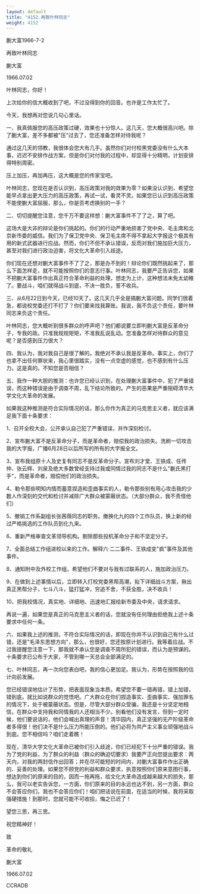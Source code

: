 ```yaml
---
layout: default
title: "4152.再致叶林同志"
weight: 4152
---
```


蒯大富1966-7-2

再致叶林同志

蒯大富

1966.07.02

叶林同志，你好！

上次给你的信大概收到了吧，不过没得到你的回音。也许是工作太忙了。

今天，我想再对您说几句心里话。

一、我真佩服您的高压政策过硬，效果也十分惊人。这几天，您大概很高兴吧。除了蒯大富，差不多都被"压"过去了，您还准备怎样对待我呢？

通过这几天的领教，我很体会您大有几手。虽然你们对付校黑党委没有什么大本事，迟迟不安排作战方案，但是你们对付我的过程中，却显得十分精明，计划安排得特别周密。

压上加压，再加再压，这大概是您的传家宝吧。

叶林同志，您现在是否认识到，高压政策对我的效果为零？如果没认识到，希望您能早点拿出更大压力的高压政策，再试一试，看灵不灵。如果您已认识到高压政策不能使蒯大富屈服，那么，你是否考虑换别的一手？

二、切切提醒您注意，您千万不要这样想：蒯大富事件不了了之，算了吧。

这场大是大非的辩论是你们挑起的。你们的行动严重地损害了党中央、毛主席和北京新市委的威信。我们为了保卫党中央、保卫毛主席不得不拿起大字报这个极其有用的新式武器进行应战。然而，你们不但不承认错误，反而对我们施加巨大压力，甚至对我们进行政治迫害，将文化大革命引入歧途。

你们现在还想对蒯大富事件不了了之，那是办不到的！辩论你们既然挑起来了，那么下面怎样走，就不可能按照你们的意志行事。叶林同志，我要严正告诉您，如果不把蒯大富事件作出真正符合革命利益的处理，想走为上计，这种想法未免太幼稚了。要战斗，咱们就得战斗到底，不决一胜负，誓不收兵。

三、从6月22日到今天，已经10天了。这几天几乎全是搞蒯大富问题。同学们很着急，都说校党委还打不打了？你们要来找我算账。我说，我不负这个责任，要叶林同志来负这个责任。

叶林同志，您大概听到很多群众的呼声吧？他们都说要立即判蒯大富是反革命分子，专我的政。只准我规规矩矩，不准我乱说乱动。您准备怎样对待群众的意见呢？是否感到压力很大？

四、我认为，我对我自己是很了解的。我绝对不承认我是反革命。事实上，你们了也拿不出任何罪状来，我心里很踏实，没有一点空虚的感觉，也不感到有什么压力。这是真的。不知您是否相信？

五、我作一种大胆的推测：也许您已经认识到，在处理蒯大富事件中，犯了严重错误，而这种错误是由于调查不周，乱下结论所致的。产生的恶果是严重阻碍清华大学文化大革命的发展。

如果我这种推测是符合实际情况的话，那么你作为真正的马克思主义者，就应该满足我下面十条要求：

1、召开全校大会，公开承认自己犯了严重错误，并作深刻检讨。

2、宣布蒯大富不是反革命分子，而是革命者，赔偿我的政治损失。洗刷一切攻击我的大字报，广播6月28日以后所写的所有的大字报全文。

3、宣布我组原十人及史复有同志不是反革命分子。宣布刘才堂、王铁成、任传仲、张云辉、刘泉及绝大多数曾经支持过我或同情过我的同志不是什么"蒯氏黑打手"，而是革命者，赔偿他们的政治损失。

4、勒令那些明知内情而蓄意捏造和歪曲事实的人，勒令那些别有用心攻击我的少数人作深刻的交代和检讨并减除广大群众被蒙蔽状态。（大部分群众，我不责怪他们）

5、撤销工作系副组长张茜薇同志的职务。撤换化九的四个工作队员，换上新的经过严格挑选的工作队员到化九来。

6、重新严格审查文革领导机构。剔除那些投机革命分子和不坚定分子。

7、全面总结工作组进校以来的工作。解释六·二二事件、王铁成变"疯"事件及其他事件。

8、通知附中及外校工作组，希望他们不要对与我有过联系的人，施加政治压力。

9、在做到上述事情以后，立即转入打校党委黑帮高潮，拟下详细战斗方案，揪出真正黑帮分子，七斗八斗，猛打猛冲，穷追不舍，不获全胜，决不收兵！

10、把我校情况，真实地、详细地、迅速地汇报给新市委及中央，请求请求。

再说一遍，如果您是真正的马克思主义者的话，您就没有任何理由拒绝我上述十条要求中任何一条。

六、如果我上述的推测，不符合实际情况的话，即现在你并不认识到自己有什么过错，还是"毛泽东思想方向"，那么，也很好，您还按原计划进行。我等着应战。不过我提醒您注意一下，那我就不承认您是调查不周所犯的错误，而认为是预谋的。十条要求已公布于大家，不管到哪一天总会全部满足的。

七、叶林同志，再一次向您表白吧，我的信心更加足。我认为，形势在按照我的估计向前发展。

您已经错误地估计了形势，把表面现象当本质。希望您不要一错再错，错上加错，错到底。就比如说群众的觉悟吧。广大群众在你们捏造事实、歪曲事实、强加罪名的情况下，处于被蒙蔽状态。但是，尽管大部分群众受骗，我还是十分坚定地相信，在群众中支持我和同情我的人还相当不少。别看他们没有发言，但到一定时候，他们要说话的，他们会喊出真理的声音！清华园内，真正坚强的无产阶级革命者多得很！他们决不是什么压力所能压倒的。他们必将为共产主义事业顽强地战斗到底。您不相信吗？咱们走着瞧！

现在，清华大学文化大革命已被你们引入歧途，你们已经犯下十分严重的错误。我为了党的利益，为了群众的利益（群众的确迫切要求）我要严正向您提出要求：两天内，对我的两封信作出回答；并在尽可能短的时间内，对蒯大富事件作出正确的、妥善的处理。如果您不顾党的利益和群众要求，执意按照你们原来意图行事，想达到你们的原来的目的，因而一拖再拖，给文化大革命造成越来越大的损失，那么，我可以老实告诉您，一方面，你们原来的目的永远也达不到，另一方面，群众不会答应你们，我也不会答应你们！咱们把话说在前面，在适当的时候，我将采取强硬措施！到那时，您就可能不可收拾，悔之已迟了！

望您三思，再三思。

祝您精神好！

致

革命的敬礼

蒯大富

1966.07.02

CCRADB

